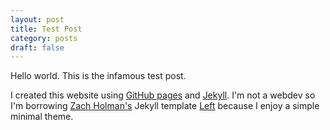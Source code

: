```yaml
---
layout: post
title: Test Post
category: posts
draft: false
---
```


Hello world. This is the infamous test post.

I created this website using [GitHub pages][pages] and [Jekyll][jekyll]. 
I'm not a webdev so I'm borrowing [Zach Holman's][zh] Jekyll template [Left][left]
because I enjoy a simple minimal theme. 

[zh]: http://zachholman.com
[pages]: https://pages.github.com
[jekyll]: https://jekyllrb.com
[left]: https://github.com/holman/left#readme